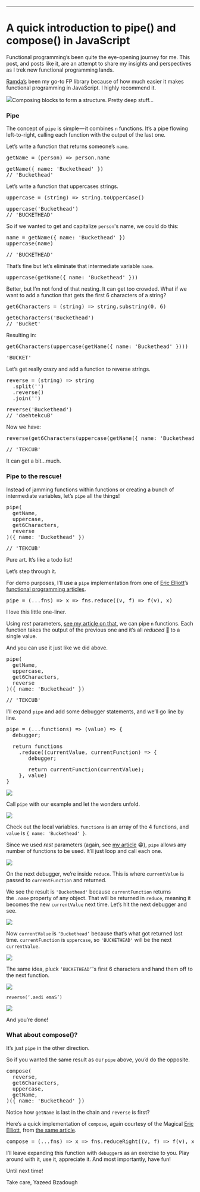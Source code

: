 * * *

# A quick introduction to pipe() and compose() in JavaScript



Functional programming’s been quite the eye-opening journey for me. This post, and posts like it, are an attempt to share my insights and perspectives as I trek new functional programming lands.

[Ramda’s](http://ramdajs.com/) been my go-to FP library because of how much easier it makes functional programming in JavaScript. I highly recommend it.

![](https://cdn-images-1.medium.com/max/1600/1*FKEc-DbmFn54VPLQmCOLRA.jpeg)Composing blocks to form a structure. Pretty deep stuff…

### Pipe

The concept of `pipe` is simple — it combines `n` functions. It’s a pipe flowing left-to-right, calling each function with the output of the last one.

Let’s write a function that returns someone’s `name`.

<pre name="42c1" id="42c1" class="graf graf--pre graf-after--p">getName = (person) => person.name</pre>

<pre name="1ffe" id="1ffe" class="graf graf--pre graf-after--pre">getName({ name: 'Buckethead' })
// 'Buckethead'</pre>

Let’s write a function that uppercases strings.

<pre name="7ad8" id="7ad8" class="graf graf--pre graf-after--p">uppercase = (string) => string.toUpperCase()</pre>

<pre name="e890" id="e890" class="graf graf--pre graf-after--pre">uppercase('Buckethead')
// 'BUCKETHEAD'</pre>

So if we wanted to get and capitalize `person`'s name, we could do this:

<pre name="61fa" id="61fa" class="graf graf--pre graf-after--p">name = getName({ name: 'Buckethead' })
uppercase(name)</pre>

<pre name="1db2" id="1db2" class="graf graf--pre graf-after--pre">// 'BUCKETHEAD'</pre>

That’s fine but let’s eliminate that intermediate variable `name`.

<pre name="3a51" id="3a51" class="graf graf--pre graf-after--p">uppercase(getName({ name: 'Buckethead' }))</pre>

Better, but I’m not fond of that nesting. It can get too crowded. What if we want to add a function that gets the first 6 characters of a string?

<pre name="320a" id="320a" class="graf graf--pre graf-after--p">get6Characters = (string) => string.substring(0, 6)</pre>

<pre name="b360" id="b360" class="graf graf--pre graf-after--pre">get6Characters('Buckethead')
// 'Bucket'</pre>

Resulting in:

<pre name="fac3" id="fac3" class="graf graf--pre graf-after--p">get6Characters(uppercase(getName({ name: 'Buckethead' })))</pre>

<pre name="02fd" id="02fd" class="graf graf--pre graf-after--pre">'BUCKET'</pre>

Let’s get really crazy and add a function to reverse strings.

<pre name="17f0" id="17f0" class="graf graf--pre graf-after--p">reverse = (string) => string
  .split('')
  .reverse()
  .join('')</pre>

<pre name="4c22" id="4c22" class="graf graf--pre graf-after--pre">reverse('Buckethead')
// 'daehtekcuB'</pre>

Now we have:

<pre name="ba9a" id="ba9a" class="graf graf--pre graf-after--p">reverse(get6Characters(uppercase(getName({ name: 'Buckethead' }))))</pre>

<pre name="68c8" id="68c8" class="graf graf--pre graf-after--pre">// 'TEKCUB'</pre>

It can get a bit…much.

### Pipe to the rescue!

Instead of jamming functions within functions or creating a bunch of intermediate variables, let’s `pipe` all the things!

<pre name="ba84" id="ba84" class="graf graf--pre graf-after--p">pipe(
  getName,
  uppercase,
  get6Characters,
  reverse 
)({ name: 'Buckethead' })</pre>

<pre name="29c9" id="29c9" class="graf graf--pre graf-after--pre">// 'TEKCUB'</pre>

Pure art. It’s like a todo list!

Let’s step through it.

For demo purposes, I’ll use a `pipe` implementation from one of [Eric Elliott](https://medium.com/@_ericelliott)’s [functional programming articles](https://medium.com/javascript-scene/reduce-composing-software-fe22f0c39a1d).

<pre name="e637" id="e637" class="graf graf--pre graf-after--p">pipe = (...fns) => x => fns.reduce((v, f) => f(v), x)</pre>

I love this little one-liner.

Using _rest_ parameters, [see my article on that](https://medium.com/@yazeedb/how-do-javascript-rest-parameters-actually-work-227726e16cc8), we can pipe `n` functions. Each function takes the output of the previous one and it’s all _reduced_ 👏 to a single value.

And you can use it just like we did above.

<pre name="a001" id="a001" class="graf graf--pre graf-after--p">pipe(
  getName,
  uppercase,
  get6Characters,
  reverse 
)({ name: 'Buckethead' })</pre>

<pre name="9140" id="9140" class="graf graf--pre graf-after--pre">// 'TEKCUB'</pre>

I’ll expand `pipe` and add some debugger statements, and we’ll go line by line.

<pre name="2842" id="2842" class="graf graf--pre graf-after--p">pipe = (...functions) => (value) => {
  debugger;</pre>

<pre name="92d4" id="92d4" class="graf graf--pre graf-after--pre">  return functions
    .reduce((currentValue, currentFunction) => {
       debugger;</pre>

<pre name="ac41" id="ac41" class="graf graf--pre graf-after--pre">       return currentFunction(currentValue);
    }, value)
}</pre>

![](https://cdn-images-1.medium.com/max/1600/1*jqrKgVeO-raAUJjuN-adug.png)

Call `pipe` with our example and let the wonders unfold.

![](https://cdn-images-1.medium.com/max/1600/1*rqi22p06rTtc2m0k1yHrRw.png)

Check out the local variables. `functions` is an array of the 4 functions, and `value` is `{ name: 'Buckethead' }`.

Since we used _rest_ parameters (again, see [my article](https://medium.com/@yazeedb/how-do-javascript-rest-parameters-actually-work-227726e16cc8) 😁), `pipe` allows any number of functions to be used. It’ll just loop and call each one.

![](https://cdn-images-1.medium.com/max/1600/1*UjM5plW8s--8chfQQg3cMg.png)

On the next debugger, we’re inside `reduce`. This is where `currentValue` is passed to `currentFunction` and returned.

We see the result is `'Buckethead'` because `currentFunction` returns the `.name` property of any object. That will be returned in `reduce`, meaning it becomes the new `currentValue` next time. Let’s hit the next debugger and see.

![](https://cdn-images-1.medium.com/max/1600/1*sEcE5tBFSpCzJZrKz8mmEQ.png)

Now `currentValue` is `‘Buckethead’` because that’s what got returned last time. `currentFunction` is `uppercase`, so `'BUCKETHEAD'` will be the next `currentValue`.

![](https://cdn-images-1.medium.com/max/1600/1*Va6taGFU8dSyhz1wLVMWMQ.png)

The same idea, pluck `‘BUCKETHEAD’`'s first 6 characters and hand them off to the next function.

![](https://cdn-images-1.medium.com/max/1600/1*YaI1oxsZW5qZZUC146DYoQ.png)

`reverse(‘.aedi emaS’)`

![](https://cdn-images-1.medium.com/max/1600/1*moIMQxr82r2Z8IuXwuZfKQ.png)

And you’re done!

### What about compose()?

It’s just `pipe` in the other direction.

So if you wanted the same result as our `pipe` above, you’d do the opposite.

<pre name="f81a" id="f81a" class="graf graf--pre graf-after--p">compose(
  reverse,
  get6Characters,
  uppercase,
  getName,
)({ name: 'Buckethead' })</pre>

Notice how `getName` is last in the chain and `reverse` is first?

Here’s a quick implementation of `compose`, again courtesy of the Magical [Eric Elliott](https://medium.com/@_ericelliott), from [the same article](https://medium.com/javascript-scene/reduce-composing-software-fe22f0c39a1d).

<pre name="a698" id="a698" class="graf graf--pre graf-after--p">compose = (...fns) => x => fns.reduceRight((v, f) => f(v), x);</pre>

I’ll leave expanding this function with `debugger`s as an exercise to you. Play around with it, use it, appreciate it. And most importantly, have fun!

Until next time!

Take care,
Yazeed Bzadough